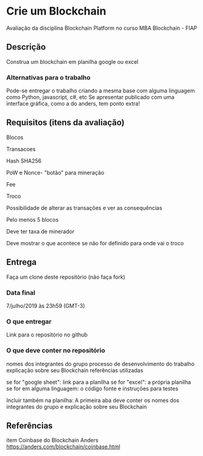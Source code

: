 # Crie um Blockchain
Avaliação da disciplina Blockchain Platform no curso MBA Blockchain - FIAP

## Descrição
Construa um blockchain em planilha google ou excel

### Alternativas para o trabalho
Pode-se entregar o trabalho criando a mesma base com alguma linguagem como Python, javascript, c#, etc
Se apresentar publicado com uma interface gráfica, como a do anders, tem ponto extra!


## Requisitos (itens da avaliação)
Blocos

Transacoes

Hash SHA256

PoW e Nonce- "botão" para mineração

Fee

Troco


Possibilidade de alterar as transações e ver as consequências

Pelo menos 5 blocos

Deve ter taxa de minerador

Deve mostrar o que acontece se não for definido para onde vai o troco


## Entrega

Faça um clone deste repositório (não faça fork)

### Data final
7/julho/2019 às 23h59 (GMT-3)

### O que entregar
Link para o repositório no github

### O que deve conter no repositório
nomes dos integrantes do grupo
processo de desenvolvimento do trabalho
explicação sobre seu Blockchain
referências utilizadas

se for "google sheet": link para a planilha
se for "excel":  a própria planilha
se for em alguma linguagem: o código fonte e instruções para testes

Incluir também na planilha:
A primeira aba deve conter os nomes dos integrantes do grupo e explicação sobre seu Blockchain

## Referências
item Coinbase do Blockchain Anders
https://anders.com/blockchain/coinbase.html

